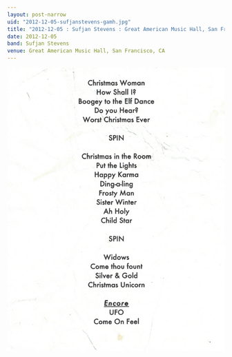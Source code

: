 ```yaml
---
layout: post-narrow
uid: "2012-12-05-sufjanstevens-gamh.jpg"
title: "2012-12-05 : Sufjan Stevens : Great American Music Hall, San Francisco, CA"
date: 2012-12-05
band: Sufjan Stevens
venue: Great American Music Hall, San Francisco, CA
---
```


<div class="showcase">
  <img src="/img/2012/12/20121205-SufjanStevens-GAMH.jpg" alt="2012-12-05-sufjanstevens-gamh.jpg">
</div>
